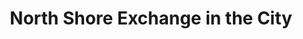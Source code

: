 ---
title: "North Shore Exchange in the City"
url: /chicago/north-shore-exchange-in-the-city/
shop: clothes
---